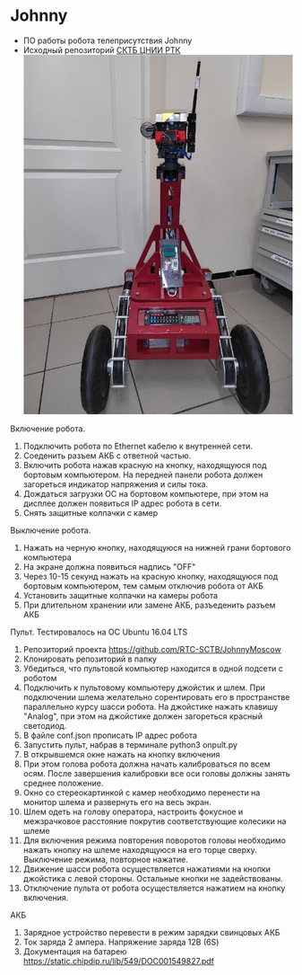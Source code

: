# Johnny
- ПО работы робота телеприсутствия Johnny
- Исходный репозиторий [СКТБ ЦНИИ РТК](https://github.com/RTC-SCTB/JohnnyMoscow)
![Johnny](image/Johnny2.jpeg)

Включение робота.

1. Подключить робота по Ethernet кабелю к внутренней сети.
2. Соеденить разъем АКБ с ответной частью.
3. Включить робота нажав красную на кнопку, находящуюся под бортовым компьютером. На передней панели робота должен загореться индикатор напряжения и силы тока.
4. Дождаться загрузки ОС на бортовом компьютере, при этом на дисплее должен появиться IP адрес робота в сети.
5. Снять защитные колпачки с камер

Выключение робота.

1. Нажать на черную кнопку, находящуюся на нижней грани бортового компьютера
2. На экране должна появиться надпись "OFF"
3. Через 10-15 секунд нажать на красную кнопку, находящуюся под бортовым компьютером, тем самым отключив робота от АКБ
4. Установить защитные колпачки на камеры робота
4. При длительном хранении или замене АКБ, разъеденить разъем АКБ


Пульт. Тестировалось на ОС Ubuntu 16.04 LTS

1. Репозиторий проекта https://github.com/RTC-SCTB/JohnnyMoscow
2. Клонировать репозиторий в папку
3. Убедиться, что пультовой компьютер находится в одной подсети с роботом
4. Подключить к пультовому компьютеру джойстик и шлем. При подключении шлема желательно сорентировать его в пространстве параллельно курсу шасси робота. На джойстике нажать клавишу "Analog", при этом на джойстике должен загореться красный светодиод.
5. В файле conf.json прописать IP адрес робота
6. Запустить пульт, набрав в терминале
	python3 onpult.py
7. В открывшемся окне нажать на кнопку включения
8. При этом голова робота должна начать калиброваться по всем осям. После завершения калибровки все оси головы должны занять среднее положение.
9. Окно со стереокартинкой с камер необходимо перенести на монитор шлема и развернуть его на весь экран.
10. Шлем одеть на голову оператора, настроить фокусное и межзрачковое расстояние покрутив соответствующие колесики на шлеме
11. Для включения режима повторения поворотов головы необходимо нажать кнопку на шлеме находящуюся на его торце сверху. Выключение режима, повторное нажатие.
12. Движение шасси робота осуществляется нажатиями на кнопки джойстика с левой стороны. Остальные кнопки не задействованы.
14. Отключение пульта от робота осуществляется нажатием на кнопку включения.

АКБ

1. Зарядное устройство перевести в режим зарядки свинцовых АКБ
2. Ток заряда 2 ампера. Напряжение заряда 12В (6S)
3. Документация на батарею https://static.chipdip.ru/lib/549/DOC001549827.pdf
